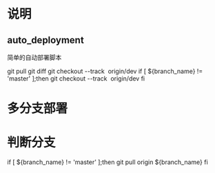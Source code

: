 # 说明
## auto_deployment
简单的自动部署脚本

git pull
git diff
git checkout --track  origin/dev
if [  ${branch_name}   !=  'master'  ];then
    git checkout --track  origin/dev
fi



# 多分支部署
# 判断分支
if [  ${branch_name}   !=  'master'  ];then
    git pull origin ${branch_name}
fi
